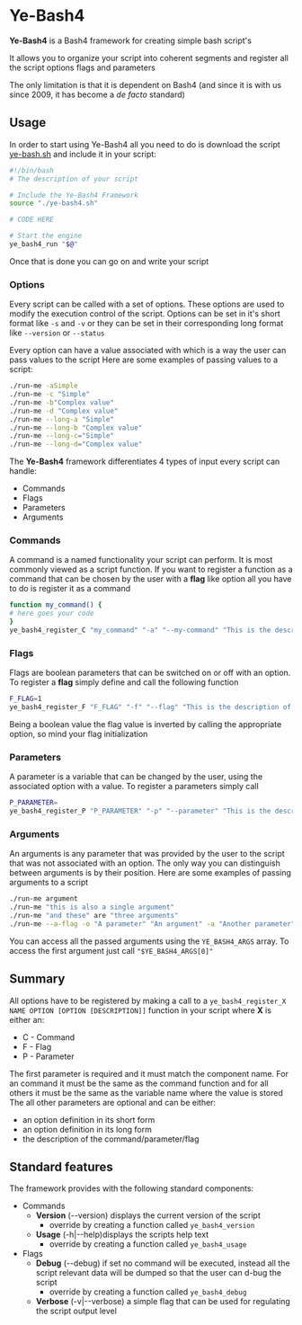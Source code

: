 # Ye-Bash4

**Ye-Bash4** is a Bash4 framework for creating simple bash script's

It allows you to organize your script into coherent segments and register all the script options flags and parameters

The only limitation is that it is dependent on Bash4 (and since it is with us since 2009, it has become a *de facto* standard)

## Usage

In order to start using Ye-Bash4 all you need to do is download the script [ye-bash.sh](https://raw.githubusercontent.com/Beats/ye-bash4/master/ye-bash4.sh)
and include it in your script:

```bash
#!/bin/bash
# The description of your script

# Include the Ye-Bash4 Framework
source "./ye-bash4.sh"

# CODE HERE

# Start the engine
ye_bash4_run "$@"
```
Once that is done you can go on and write your script

### Options

Every script can be called with a set of options. These options are used to modify the execution control of the script.
Options can be set in it's short format like ```-s``` and ```-v``` or they can be set in their corresponding long format like ```--version``` or ```--status```

Every option can have a value associated with which is a way the user can pass values to the script
Here are some examples of passing values to a script:

```bash
./run-me -aSimple
./run-me -c "Simple"
./run-me -b"Complex value"
./run-me -d "Complex value"
./run-me --long-a "Simple"
./run-me --long-b "Complex value"
./run-me --long-c="Simple"
./run-me --long-d="Complex value"
```

The **Ye-Bash4** framework differentiates 4 types of input every script can handle:
- Commands
- Flags
- Parameters
- Arguments

### Commands

A command is a named functionality your script can perform. It is most commonly viewed as a script function.
If you want to register a function as a command that can be chosen by the user with a **flag** like option
all you have to do is register it as a command

```bash
function my_command() {
# here goes your code
}
ye_bash4_register_C "my_command" "-a" "--my-command" "This is the description of what this command does"
```

### Flags

Flags are boolean parameters that can be switched on or off with an option.
To register a **flag** simply define and call the following function

```bash
F_FLAG=1
ye_bash4_register_F "F_FLAG" "-f" "--flag" "This is the description of the flag"
```
Being a boolean value the flag value is inverted by calling the appropriate option, so mind your flag initialization

### Parameters

A parameter is a variable that can be changed by the user, using the associated option with a value.
To register a parameters simply call

```bash
P_PARAMETER=
ye_bash4_register_P "P_PARAMETER" "-p" "--parameter" "This is the description of the parameter"
```

### Arguments

An arguments is any parameter that was provided by the user to the script that was not associated with an option.
The only way you can distinguish between arguments is by their position.
Here are some examples of passing arguments to a script

```bash
./run-me argument
./run-me "this is also a single argument"
./run-me "and these" are "three arguments"
./run-me --a-flag -o "A parameter" "An argument" -a "Another parameter" "Yet another argument"
```

You can access all the passed arguments using the ```YE_BASH4_ARGS``` array.
To access the first argument just call ```"$YE_BASH4_ARGS[0]"```

## Summary

All options have to be registered by making a call to a ```ye_bash4_register_X NAME OPTION [OPTION [DESCRIPTION]]``` function in your script
where **X** is either an:

* C - Command
* F - Flag
* P - Parameter

The first parameter is required and it must match the component name.
For an command it must be the same as the command function and for all others it must be the same as the variable name where the value is stored
The all other parameters are optional and can be either:
* an option definition in its short form
* an option definition in its long form
* the description of the command/parameter/flag

## Standard features

The framework provides with the following standard components:

* Commands
    * **Version** (--version) displays the current version of the script
        * override by creating a function called ```ye_bash4_version```
    * **Usage**   (-h|--help)displays the scripts help text
        * override by creating a function called ```ye_bash4_usage```
* Flags
    * **Debug**   (--debug) if set no command will be executed, instead all the script relevant data will be dumped so that the user can d-bug the script
        * override by creating a function called ```ye_bash4_debug```
    * **Verbose** (-v|--verbose) a simple flag that can be used for regulating the script output level
